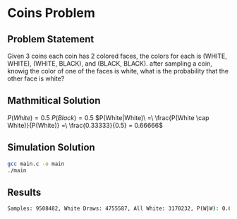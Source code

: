 # Coins Problem 

## Problem Statement

Given 3 coins each coin has 2 colored faces, the colors for each is (WHITE, WHITE), (WHITE, BLACK), and (BLACK, BLACK). after sampling a coin, knowig the color of one of the faces is white, what is the probability that the other face is white?

## Mathmitical Solution

$P(White) = 0.5$
$P(Black) = 0.5$
$P(White|White)\ =\ \frac{P(White \cap White)}{P(White)} =\ \frac{0.33333}{0.5} = 0.66666$

## Simulation Solution

```bash 
gcc main.c -o main
./main
```

## Results

```bash 
Samples: 9508482, White Draws: 4755587, All White: 3170232, P(W|W): 0.666633
```